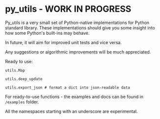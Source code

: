 # py_utils - WORK IN PROGRESS

Py_utils is a very small set of Python-native implementations for Python standard library. These implementations should give you some insight into how some Python's built-ins may behave.

In future, it will aim for improved unit tests and vice versa.

Any suggestions or algorithmic improvements will be much appreciated.

Ready to use:

`utils.Map`

`utils.deep_update`

`utils.export_json # format a dict into json-readable data`

For ready-to-use functions - the examples and docs can be found in `/examples` folder.

All the namespaces starting with an underscore are experimental.

